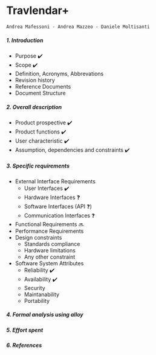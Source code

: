 # Travlendar+
`Andrea Mafessoni - Andrea Mazzeo - Daniele Moltisanti`
##### 1. Introduction
 * Purpose :heavy_check_mark:
 * Scope :heavy_check_mark:
 * Definition, Acronyms, Abbrevations 
 * Revision history
 * Reference Documents
 * Document Structure
##### 2. Overall description
 * Product prospective :heavy_check_mark:
 * Product functions :heavy_check_mark:
 * User characteristic :heavy_check_mark:
 * Assumption, dependencies and constraints :heavy_check_mark: 
##### 3. Specific requirements
 * External Interface Requirements 
   * User Interfaces :heavy_check_mark:
   * Hardware Interfaces :question:
   * Software Interfaces (API :question:)
   * Communication Interfaces :question:
 * Functional Requirements :soon:
 * Performance Requirements
 * Design constraints
   * Standards compliance
   * Hardware limitations
   * Any other constraint
 * Software System Attributes
   * Reliability :heavy_check_mark:
   * Availability :heavy_check_mark: 
   * Security
   * Maintanability
   * Portability
##### 4. Formal analysis using alloy
##### 5. Effort spent
##### 6. References

